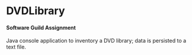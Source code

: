 # DVDLibrary
#### Software Guild Assignment
Java console application to inventory a DVD library; data is persisted to a text file.
